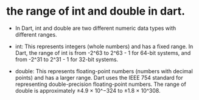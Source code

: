 # the range of int and double in dart.
- In Dart, int and double are two different numeric data types with different ranges.

- int: This represents integers (whole numbers) and has a fixed range. In Dart, the range of int is from -2^63 to 2^63 - 1 for 64-bit systems, and from -2^31 to 2^31 - 1 for 32-bit systems.

- double: This represents floating-point numbers (numbers with decimal points) and has a larger range. Dart uses the IEEE 754 standard for representing double-precision floating-point numbers. The range of double is approximately ±4.9 × 10^−324 to ±1.8 × 10^308.

